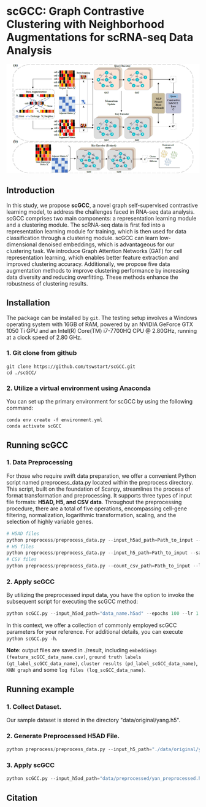 # scGCC: Graph Contrastive Clustering with Neighborhood Augmentations for scRNA-seq Data Analysis

![](model.png)

## Introduction

In this study, we propose **scGCC**, a novel graph self-supervised contrastive learning model, to address the challenges faced in RNA-seq data analysis. scGCC comprises two main components: a representation learning module and a clustering module. The scRNA-seq data is first fed into a representation learning module for training, which is then used for data classification through
a clustering module. scGCC can learn low-dimensional denoised embeddings, which is advantageous for our clustering task. We introduce Graph Attention Networks (GAT) for cell representation learning, which enables better feature extraction and improved clustering accuracy. Additionally, we propose five data augmentation methods to improve clustering performance by increasing data diversity and reducing overfitting. These methods enhance the robustness of clustering results.

## Installation

The package can be installed by `git`. The testing setup involves a Windows operating system with 16GB of RAM, powered by an NVIDIA GeForce GTX 1050 Ti GPU and an Intel(R) Core(TM) i7-7700HQ CPU @ 2.80GHz, running at a clock speed of 2.80 GHz.

### 1. Git clone from github

```
git clone https://github.com/tswstart/scGCC.git
cd ./scGCC/
```

### 2. Utilize a virtual environment using Anaconda

You can set up the primary environment for scGCC by using the following command:

```
conda env create -f environment.yml
conda activate scGCC
```

## Running scGCC

### 1. Data Preprocessing

For those who require swift data preparation, we offer a convenient Python script named preprocess_data.py located within the preprocess directory. This script, built on the foundation of Scanpy, streamlines the process of format transformation and preprocessing. It supports three types of input file formats: **H5AD, H5, and CSV data**. Throughout the preprocessing procedure, there are a total of five operations, encompassing cell-gene filtering, normalization, logarithmic transformation, scaling, and the selection of highly variable genes.

```python
# H5AD files
python preprocess/preprocess_data.py --input_h5ad_path=Path_to_input --save_h5ad_dir=Path_to_save --filter --norm --log --scale --select_hvg
# H5 files
python preprocess/preprocess_data.py --input_h5_path=Path_to_input --save_h5ad_dir=Path_to_save --filter --norm --log --scale --select_hvg
# CSV files
python preprocess/preprocess_data.py --count_csv_path=Path_to_input --label_csv_path=Path_to_input --save_h5ad_dir=Path_to_save --filter --norm --log --scale --select_hvg
```

### 2. Apply scGCC

By utilizing the preprocessed input data, you have the option to invoke the subsequent script for executing the scGCC method:

```python
python scGCC.py --input_h5ad_path="data_name.h5ad" --epochs 100 --lr 1 --batch_size 512 --low_dim 256 --aug_prob 0.5 
```

In this context, we offer a collection of commonly employed scGCC parameters for your reference. For additional details, you can execute `python scGCC.py -h`.

**Note**: output files are saved in ./result, including `embeddings (feature_scGCC_data_name.csv)`, `ground truth labels (gt_label_scGCC_data_name)`, `cluster results (pd_label_scGCC_data_name)`, `KNN graph` and some `log files (log_scGCC_data_name)`.

## Running example

### 1. Collect Dataset.

Our sample dataset is stored in the directory "data/original/yang.h5".

### 2. Generate Preprocessed H5AD File.

```python
python preprocess/preprocess_data.py --input_h5_path="./data/original/yan.h5" --save_h5ad_dir="./data/preprocessed/" --filter --norm --log --scale --select_hvg
```

### 3. Apply scGCC

```python
python scGCC.py --input_h5ad_path="data/preprocessed/yan_preprocessed.h5ad" --epochs 100 --lr 1 -- atch_size 512 --low_dim 256 --aug_prob 0.5
```

## Citation